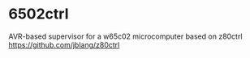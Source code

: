 # 6502ctrl
AVR-based supervisor for a w65c02 microcomputer based on z80ctrl https://github.com/jblang/z80ctrl

